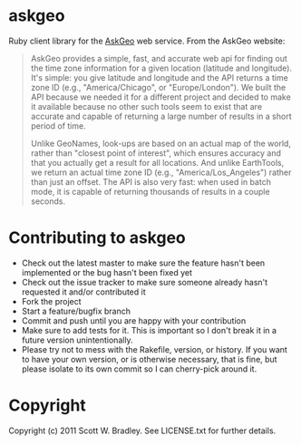 askgeo
======

Ruby client library for the [AskGeo](http://www.askgeo.com/) web service. From the AskGeo website:

> AskGeo provides a simple, fast, and accurate web api for finding out the time zone information for a given location (latitude and longitude). It's simple: you give latitude and longitude and the API returns a time zone ID (e.g., "America/Chicago", or "Europe/London"). We built the API because we needed it for a different project and decided to make it available because no other such tools seem to exist that are accurate and capable of returning a large number of results in a short period of time.
>
> Unlike GeoNames, look-ups are based on an actual map of the world, rather than "closest point of interest", which ensures accuracy and that you actually get a result for all locations. And unlike EarthTools, we return an actual time zone ID (e.g., "America/Los_Angeles") rather than just an offset. The API is also very fast: when used in batch mode, it is capable of returning thousands of results in a couple seconds.

Contributing to askgeo
======================
 
* Check out the latest master to make sure the feature hasn't been implemented or the bug hasn't been fixed yet
* Check out the issue tracker to make sure someone already hasn't requested it and/or contributed it
* Fork the project
* Start a feature/bugfix branch
* Commit and push until you are happy with your contribution
* Make sure to add tests for it. This is important so I don't break it in a future version unintentionally.
* Please try not to mess with the Rakefile, version, or history. If you want to have your own version, or is otherwise necessary, that is fine, but please isolate to its own commit so I can cherry-pick around it.

Copyright
=========

Copyright (c) 2011 Scott W. Bradley. See LICENSE.txt for
further details.

